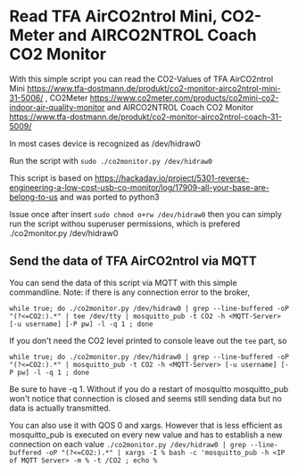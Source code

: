 # Read TFA AirCO2ntrol Mini, CO2-Meter and AIRCO2NTROL Coach CO2 Monitor

With this simple script you can read the CO2-Values of TFA AirCO2ntrol Mini https://www.tfa-dostmann.de/produkt/co2-monitor-airco2ntrol-mini-31-5006/ , CO2Meter https://www.co2meter.com/products/co2mini-co2-indoor-air-quality-monitor and AIRCO2NTROL Coach CO2 Monitor https://www.tfa-dostmann.de/produkt/co2-monitor-airco2ntrol-coach-31-5009/

In most cases device is recognized as /dev/hidraw0

Run the script with `sudo ./co2monitor.py /dev/hidraw0`

This script is based on https://hackaday.io/project/5301-reverse-engineering-a-low-cost-usb-co-monitor/log/17909-all-your-base-are-belong-to-us and was ported to python3

Issue once after insert `sudo chmod o+rw /dev/hidraw0` then you can simply run the script withou superuser permissions, which is prefered ./co2monitor.py /dev/hidraw0

## Send the data of TFA AirCO2ntrol via MQTT

You can send the data of this script via MQTT with this simple commandline. Note: if there is any connection error to the broker, 

`while true; do ./co2monitor.py /dev/hidraw0 | grep --line-buffered -oP "(?<=CO2:).*" | tee /dev/tty | mosquitto_pub -t CO2 -h <MQTT-Server> [-u username] [-P pw] -l -q 1 ; done`

If you don't need the CO2 level printed to console leave out the `tee` part, so 

`while true; do ./co2monitor.py /dev/hidraw0 | grep --line-buffered -oP "(?<=CO2:).*" | mosquitto_pub -t CO2 -h <MQTT-Server> [-u username] [-P pw] -l -q 1 ; done`

Be sure to have -q 1. Without if you do a restart of mosquitto mosquitto_pub won't notice that connection is closed and seems still sending data but no data is actually transmitted. 

You can also use it with QOS 0 and xargs. However that is less efficient as mosquitto_pub is executed on every new value and has to establish a new connection on each value `./co2monitor.py /dev/hidraw0 | grep --line-buffered -oP "(?<=CO2:).*" | xargs -I % bash -c 'mosquitto_pub -h <IP of MQTT Server> -m % -t /CO2 ; echo %`
